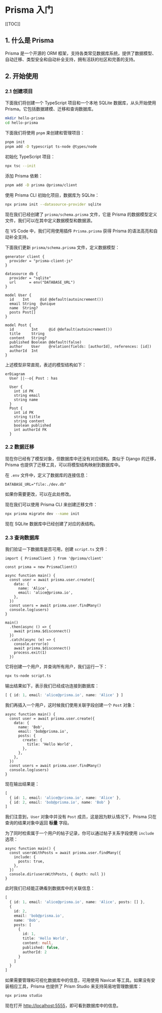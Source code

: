 # Prisma 入门

[[TOC]]

## 1. 什么是 Prisma

Prisma 是一个开源的 ORM 框架，支持各类常见数据库系统，提供了数据模型、自动迁移、类型安全和自动补全支持，拥有活跃的社区和完善的支持。

## 2. 开始使用

### 2.1 创建项目

下面我们将创建一个 TypeScript 项目和一个本地 SQLite 数据库，从头开始使用 Prisma。它包括数据建模、迁移和查询数据库。

```bash
mkdir hello-prisma
cd hello-prisma
```

下面我们将使用 `pnpm` 来创建和管理项目：

```bash
pnpm init
pnpm add -D typescript ts-node @types/node
```

初始化 TypeScript 项目：

```bash
npx tsc --init
```

添加 Prisma 依赖：

```bash
pnpm add -D prisma @prisma/client
```

使用 Prisma CLI 初始化项目，数据库为 SQLite：

```bash
npx prisma init --datasource-provider sqlite
```

现在我们已经创建了 `prisma/schema.prisma` 文件，它是 Prisma 的数据模型定义文件，我们可以在其中定义数据模型和数据源。

在 VS Code 中，我们可用使用插件 `Prisma.prisma` 获得 Prisma 的语法高亮和自动补全支持。

下面我们更新 `prisma/schema.prisma` 文件，定义数据模型：

```prisma
generator client {
  provider = "prisma-client-js"
}

datasource db {
  provider = "sqlite"
  url      = env("DATABASE_URL")
}

model User {
  id    Int     @id @default(autoincrement())
  email String  @unique
  name  String?
  posts Post[]
}

model Post {
  id        Int     @id @default(autoincrement())
  title     String
  content   String?
  published Boolean @default(false)
  author    User    @relation(fields: [authorId], references: [id])
  authorId  Int
}
```

上述模型非常直观，表述的模型结构如下：

```mermaid
erDiagram
  User ||--o{ Post : has

  User {
    int id PK
    string email
    string name
  }
  Post {
    int id PK
    string title
    string content
    boolean published
    int authorId FK
  }
```

### 2.2 数据迁移

现在你已经有了模型对象，但数据库中还没有对应结构。类似于 Django 的迁移，Prisma 也提供了迁移工具，可以将模型结构映射到数据库中。

在 `.env` 文件中，定义了数据库的连接信息：

```properties
DATABASE_URL="file:./dev.db"
```

如果你需要更改，可以在此处修改。

现在我们可以使用 Prisma CLI 来创建迁移文件：

```bash
npx prisma migrate dev --name init 
```

现在 SQLite 数据库中已经创建了对应的表结构。

### 2.3 查询数据库

我们验证一下数据库是否可用，创建 `script.ts` 文件：

```ts{6-13}
import { PrismaClient } from '@prisma/client'

const prisma = new PrismaClient()

async function main() {
  const user = await prisma.user.create({
    data: {
      name: 'Alice',
      email: 'alice@prisma.io',
    },
  })
  const users = await prisma.user.findMany()
  console.log(users)
}

main()
  .then(async () => {
    await prisma.$disconnect()
  })
  .catch(async (e) => {
    console.error(e)
    await prisma.$disconnect()
    process.exit(1)
  })
```

它将创建一个用户，并查询所有用户，我们运行一下：

```bash
npx ts-node script.ts
```

输出结果如下，表示我们已经成功连接到数据库：

```ts
[ { id: 1, email: 'alice@prisma.io', name: 'Alice' } ]
```

我们再插入一个用户，这时候我们使用关联字段创建一个 `Post` 对象：

```ts{2-6}
async function main() {
  const user = await prisma.user.create({
    data: {
      name: 'Bob',
      email: 'bob@prisma.io',
      posts: {
        create: {
          title: 'Hello World',
        },
      },
    },
  })
  const users = await prisma.user.findMany()
  console.log(users)
}
```

现在输出结果是：

```ts
[
  { id: 1, email: 'alice@prisma.io', name: 'Alice' },
  { id: 2, email: 'bob@prisma.io', name: 'Bob' }
]
```

我们注意到，`User` 对象中并没有 `Post` 成员，这是因为默认情况下，Prisma 只在查询的结果对象中返回 **标量** 字段。

为了同时检索属于一个用户的帖子记录，你可以通过帖子关系字段使用 `include` 选项：

```ts{2-6}
async function main() {
  const usersWithPosts = await prisma.user.findMany({
    include: {
      posts: true,
    },
  })
  console.dir(usersWithPosts, { depth: null })
}
```

此时我们已经能正确看到数据库中的关联信息：

```ts
[
  { id: 1, email: 'alice@prisma.io', name: 'Alice', posts: [] },
  {
    id: 2,
    email: 'bob@prisma.io',
    name: 'Bob',
    posts: [
      {
        id: 1,
        title: 'Hello World',
        content: null,
        published: false,
        authorId: 2
      }
    ]
  }
]
```

如果需要管理和可视化数据库中的信息，可用使用 Navicat 等工具。如果没有安装相应工具，Prisma 也提供了 Prism Studio 来支持简易地管理数据库：

```bash
npx prisma studio
```

现在打开 <http://localhost:5555>，即可看到数据库中的信息。
